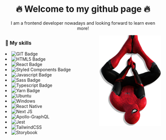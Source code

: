  <h1 align="center"> 🔥 Welcome to my github page 🔥 </h1>
 <p align="center"> I am a frontend developer nowadays and looking forward to learn even more! </p>

<img align="right" width="200px" src="./img/miranha.png">

##


 
### 🚀 **My skills**
  <div style="display: inline-block> 

- ![Markdown Badge](https://img.shields.io/badge/Markdown-000000?style=for-the-badge&logo=markdown&logoColor=white)
- ![GIT Badge](https://img.shields.io/badge/Git-F05032?style=for-the-badge&logo=git&logoColor=white)
- ![HTML5 Badge](https://img.shields.io/badge/HTML5-E34F26?style=for-the-badge&logo=html5&logoColor=white)
- ![React Badge](https://img.shields.io/badge/React-20232A?style=for-the-badge&logo=react&logoColor=61DAFB)   
- ![Styled Components Badge](https://img.shields.io/badge/styled--components-DB7093?style=for-the-badge&logo=styled-components&logoColor=white)
- ![Javascript Badge](https://img.shields.io/badge/JavaScript-F7DF1E?style=for-the-badge&logo=javascript&logoColor=black)
- ![Sass Badge](https://img.shields.io/badge/Sass-CC6699?style=for-the-badge&logo=sass&logoColor=white)
- ![Typescript Badge](https://img.shields.io/badge/TypeScript-007ACC?style=for-the-badge&logo=typescript&logoColor=white)
- ![Yarn Badge](https://img.shields.io/badge/Yarn-2C8EBB?style=for-the-badge&logo=yarn&logoColor=white)
- ![Ubuntu](https://img.shields.io/badge/Ubuntu-E95420?style=for-the-badge&logo=ubuntu&logoColor=white)
- ![Windows](https://img.shields.io/badge/Windows-0078D6?style=for-the-badge&logo=windows&logoColor=white)
- ![React Native](https://img.shields.io/badge/react_native-%2320232a.svg?style=for-the-badge&logo=react&logoColor=%2361DAFB)
- ![Next JS](https://img.shields.io/badge/Next-black?style=for-the-badge&logo=next.js&logoColor=white)
- ![Apollo-GraphQL](https://img.shields.io/badge/-ApolloGraphQL-311C87?style=for-the-badge&logo=apollo-graphql)
- ![Jest](https://img.shields.io/badge/-jest-%23C21325?style=for-the-badge&logo=jest&logoColor=white)
- ![TailwindCSS](https://img.shields.io/badge/tailwindcss-%2338B2AC.svg?style=for-the-badge&logo=tailwind-css&logoColor=white)
- ![Storybook](https://img.shields.io/badge/-Storybook-FF4785?style=for-the-badge&logo=storybook&logoColor=white)
</hr>
                     

          
